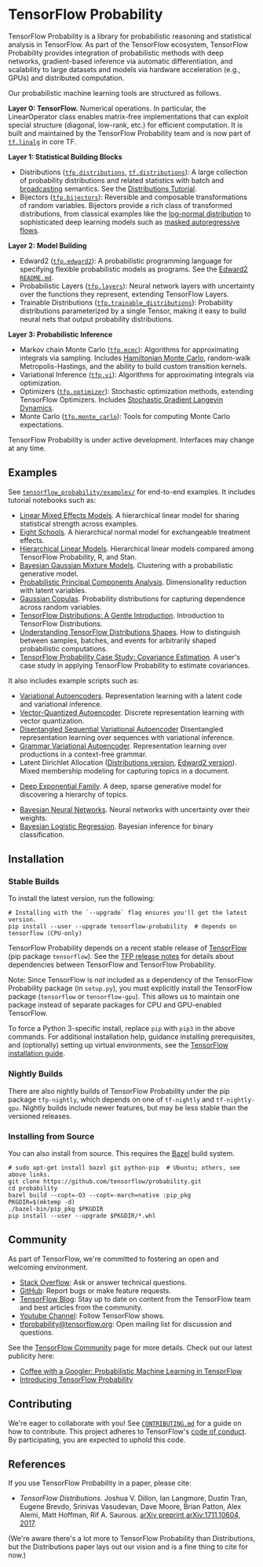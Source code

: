 # TensorFlow Probability

TensorFlow Probability is a library for probabilistic reasoning and statistical
analysis in TensorFlow. As part of the TensorFlow ecosystem, TensorFlow
Probability provides integration of probabilistic methods with deep networks,
gradient-based inference via automatic differentiation, and scalability to
large datasets and models via hardware acceleration (e.g., GPUs) and distributed
computation.

Our probabilistic machine learning tools are structured as follows.

__Layer 0: TensorFlow.__ Numerical operations. In particular, the LinearOperator
class enables matrix-free implementations that can exploit special structure
(diagonal, low-rank, etc.) for efficient computation. It is built and maintained
by the TensorFlow Probability team and is now part of
[`tf.linalg`](https://github.com/tensorflow/tensorflow/tree/master/tensorflow/python/ops/linalg)
in core TF.

__Layer 1: Statistical Building Blocks__

* Distributions ([`tfp.distributions`](https://github.com/tensorflow/probability/tree/master/tensorflow_probability/python/distributions),
  [`tf.distributions`](https://github.com/tensorflow/tensorflow/tree/master/tensorflow/python/ops/distributions)):
  A large collection of probability
  distributions and related statistics with batch and
  [broadcasting](https://docs.scipy.org/doc/numpy-1.14.0/user/basics.broadcasting.html)
  semantics. See the
  [Distributions Tutorial](https://github.com/tensorflow/probability/blob/master/tensorflow_probability/examples/jupyter_notebooks/TensorFlow_Distributions_Tutorial.ipynb).
* Bijectors ([`tfp.bijectors`](https://github.com/tensorflow/probability/tree/master/tensorflow_probability/python/bijectors)):
  Reversible and composable transformations of random variables. Bijectors
  provide a rich class of transformed distributions, from classical examples
  like the
  [log-normal distribution](https://en.wikipedia.org/wiki/Log-normal_distribution)
  to sophisticated deep learning models such as
  [masked autoregressive flows](https://arxiv.org/abs/1705.07057).

__Layer 2: Model Building__

* Edward2 ([`tfp.edward2`](https://github.com/tensorflow/probability/tree/master/tensorflow_probability/python/edward2)):
  A probabilistic programming language for specifying flexible probabilistic
  models as programs. See the
  [Edward2 `README.md`](https://github.com/tensorflow/probability/tree/master/tensorflow_probability/python/edward2/README.md).
* Probabilistic Layers ([`tfp.layers`](https://github.com/tensorflow/probability/tree/master/tensorflow_probability/python/layers)):
  Neural network layers with uncertainty over the functions they represent,
  extending TensorFlow Layers.
* Trainable Distributions ([`tfp.trainable_distributions`](https://github.com/tensorflow/probability/blob/master/tensorflow_probability/python/trainable_distributions)):
  Probability distributions parameterized by a single Tensor, making it easy to
  build neural nets that output probability distributions.

__Layer 3: Probabilistic Inference__

* Markov chain Monte Carlo ([`tfp.mcmc`](https://github.com/tensorflow/probability/tree/master/tensorflow_probability/python/mcmc)):
  Algorithms for approximating integrals via sampling. Includes
  [Hamiltonian Monte Carlo](https://en.wikipedia.org/wiki/Hamiltonian_Monte_Carlo),
  random-walk Metropolis-Hastings, and the ability to build custom transition
  kernels.
* Variational Inference ([`tfp.vi`](https://github.com/tensorflow/probability/tree/master/tensorflow_probability/python/vi)):
  Algorithms for approximating integrals via optimization.
* Optimizers ([`tfp.optimizer`](https://github.com/tensorflow/probability/tree/master/tensorflow_probability/python/optimizer)):
  Stochastic optimization methods, extending TensorFlow Optimizers. Includes
  [Stochastic Gradient Langevin Dynamics](http://www.icml-2011.org/papers/398_icmlpaper.pdf).
* Monte Carlo ([`tfp.monte_carlo`](https://github.com/tensorflow/probability/blob/master/tensorflow_probability/python/monte_carlo)):
  Tools for computing Monte Carlo expectations.

TensorFlow Probability is under active development. Interfaces may change at any
time.

## Examples

See [`tensorflow_probability/examples/`](https://github.com/tensorflow/probability/tree/master/tensorflow_probability/examples/)
for end-to-end examples. It includes tutorial notebooks such as:

* [Linear Mixed Effects Models](https://github.com/tensorflow/probability/blob/master/tensorflow_probability/examples/jupyter_notebooks/Linear_Mixed_Effects_Models.ipynb).
  A hierarchical linear model for sharing statistical strength across examples.
* [Eight Schools](https://github.com/tensorflow/probability/blob/master/tensorflow_probability/examples/jupyter_notebooks/Eight_Schools.ipynb).
  A hierarchical normal model for exchangeable treatment effects.
* [Hierarchical Linear Models](https://github.com/tensorflow/probability/blob/master/tensorflow_probability/examples/jupyter_notebooks/HLM_TFP_R_Stan.ipynb).
  Hierarchical linear models compared among TensorFlow Probability, R, and Stan.
* [Bayesian Gaussian Mixture Models](https://github.com/tensorflow/probability/blob/master/tensorflow_probability/examples/jupyter_notebooks/Bayesian_Gaussian_Mixture_Model.ipynb).
  Clustering with a probabilistic generative model.
* [Probabilistic Principal Components Analysis](https://github.com/tensorflow/probability/blob/master/tensorflow_probability/examples/jupyter_notebooks/Probabilistic_PCA.ipynb).
  Dimensionality reduction with latent variables.
* [Gaussian Copulas](https://github.com/tensorflow/probability/blob/master/tensorflow_probability/examples/jupyter_notebooks/Gaussian_Copula.ipynb).
  Probability distributions for capturing dependence across random variables.
* [TensorFlow Distributions: A Gentle Introduction](https://github.com/tensorflow/probability/blob/master/tensorflow_probability/examples/jupyter_notebooks/TensorFlow_Distributions_Tutorial.ipynb).
  Introduction to TensorFlow Distributions.
* [Understanding TensorFlow Distributions Shapes](https://github.com/tensorflow/probability/blob/master/tensorflow_probability/examples/jupyter_notebooks/Understanding_TensorFlow_Distributions_Shapes.ipynb).
  How to distinguish between samples, batches, and events for arbitrarily shaped
  probabilistic computations.
* [TensorFlow Probability Case Study: Covariance Estimation](https://github.com/tensorflow/probability/blob/master/tensorflow_probability/examples/jupyter_notebooks/TensorFlow_Probability_Case_Study_Covariance_Estimation.ipynb).
  A user's case study in applying TensorFlow Probability to estimate covariances.

It also includes example scripts such as:

* [Variational Autoencoders](https://github.com/tensorflow/probability/tree/master/tensorflow_probability/examples/vae.py).
  Representation learning with a latent code and variational inference.
* [Vector-Quantized Autoencoder](https://github.com/tensorflow/probability/tree/master/tensorflow_probability/examples/vq_vae.py).
  Discrete representation learning with vector quantization.
* [Disentangled Sequential Variational Autoencoder](https://github.com/tensorflow/probability/tree/master/tensorflow_probability/examples/disentangled_vae.py)
  Disentangled representation learning over sequences with variational inference.
* [Grammar Variational Autoencoder](https://github.com/tensorflow/probability/tree/master/tensorflow_probability/examples/grammar_vae.py).
  Representation learning over productions in a context-free grammar.
* Latent Dirichlet Allocation
  ([Distributions version](https://github.com/tensorflow/probability/tree/master/tensorflow_probability/examples/latent_dirichlet_allocation_distributions.py),
  [Edward2 version](https://github.com/tensorflow/probability/tree/master/tensorflow_probability/examples/latent_dirichlet_allocation_edward2.py)).
  Mixed membership modeling for capturing topics in a document.
+ [Deep Exponential Family](https://github.com/tensorflow/probability/tree/master/tensorflow_probability/examples/deep_exponential_family.py).
  A deep, sparse generative model for discovering a hierarchy of topics.
* [Bayesian Neural Networks](https://github.com/tensorflow/probability/tree/master/tensorflow_probability/examples/bayesian_neural_network.py).
  Neural networks with uncertainty over their weights.
* [Bayesian Logistic Regression](https://github.com/tensorflow/probability/tree/master/tensorflow_probability/examples/logistic_regression.py).
  Bayesian inference for binary classification.

## Installation

### Stable Builds

To install the latest version, run the following:

```shell
# Installing with the `--upgrade` flag ensures you'll get the latest version.
pip install --user --upgrade tensorflow-probability  # depends on tensorflow (CPU-only)
```

TensorFlow Probability depends on a recent stable release of
[TensorFlow](https://www.tensorflow.org/install) (pip package `tensorflow`). See
the [TFP release notes](https://github.com/tensorflow/probability/releases) for
details about dependencies between TensorFlow and TensorFlow Probability.

Note: Since TensorFlow is *not* included as a dependency of the TensorFlow
Probability package (in `setup.py`), you must explicitly install the TensorFlow
package (`tensorflow` or `tensorflow-gpu`). This allows us to maintain one
package instead of separate packages for CPU and GPU-enabled TensorFlow.

To force a Python 3-specific install, replace `pip` with `pip3` in the above
commands. For additional installation help, guidance installing prerequisites,
and (optionally) setting up virtual environments, see the [TensorFlow
installation guide](https://www.tensorflow.org/install).

### Nightly Builds

There are also nightly builds of TensorFlow Probability under the pip package
`tfp-nightly`, which depends on one of `tf-nightly` and `tf-nightly-gpu`.
Nightly builds include newer features, but may be less stable than the versioned
releases.

### Installing from Source

You can also install from source. This requires the [Bazel](
https://bazel.build/) build system.

```shell
# sudo apt-get install bazel git python-pip  # Ubuntu; others, see above links.
git clone https://github.com/tensorflow/probability.git
cd probability
bazel build --copt=-O3 --copt=-march=native :pip_pkg
PKGDIR=$(mktemp -d)
./bazel-bin/pip_pkg $PKGDIR
pip install --user --upgrade $PKGDIR/*.whl
```

## Community

As part of TensorFlow, we're committed to fostering an open and welcoming
environment.

* [Stack Overflow](https://stackoverflow.com/questions/tagged/tensorflow): Ask
  or answer technical questions.
* [GitHub](https://github.com/tensorflow/probability/issues): Report bugs or
  make feature requests.
* [TensorFlow Blog](https://medium.com/tensorflow): Stay up to date on content
  from the TensorFlow team and best articles from the community.
* [Youtube Channel](http://youtube.com/tensorflow/): Follow TensorFlow shows.
* [tfprobability@tensorflow.org](https://groups.google.com/a/tensorflow.org/forum/#!forum/tfprobability):
  Open mailing list for discussion and questions.

See the [TensorFlow Community](https://www.tensorflow.org/community/) page for
more details. Check out our latest publicity here:

+ [Coffee with a Googler: Probabilistic Machine Learning in TensorFlow](
  https://www.youtube.com/watch?v=BjUkL8DFH5Q)
+ [Introducing TensorFlow Probability](
  https://medium.com/tensorflow/introducing-tensorflow-probability-dca4c304e245)

## Contributing

We're eager to collaborate with you! See [`CONTRIBUTING.md`](CONTRIBUTING.md)
for a guide on how to contribute. This project adheres to TensorFlow's
[code of conduct](CODE_OF_CONDUCT.md). By participating, you are expected to
uphold this code.

## References

If you use TensorFlow Probability in a paper, please cite: 

+ _TensorFlow Distributions._ Joshua V. Dillon, Ian Langmore, Dustin Tran,
Eugene Brevdo, Srinivas Vasudevan, Dave Moore, Brian Patton, Alex Alemi, Matt
Hoffman, Rif A. Saurous.
[arXiv preprint arXiv:1711.10604, 2017](https://arxiv.org/abs/1711.10604).

(We're aware there's a lot more to TensorFlow Probability than Distributions, but the Distributions paper lays out our vision and is a fine thing to cite for now.)
